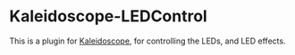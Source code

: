 # Kaleidoscope-LEDControl

This is a plugin for [Kaleidoscope][fw], for controlling the LEDs, and LED
effects.

 [fw]: https://github.com/keyboardio/Kaleidoscope
